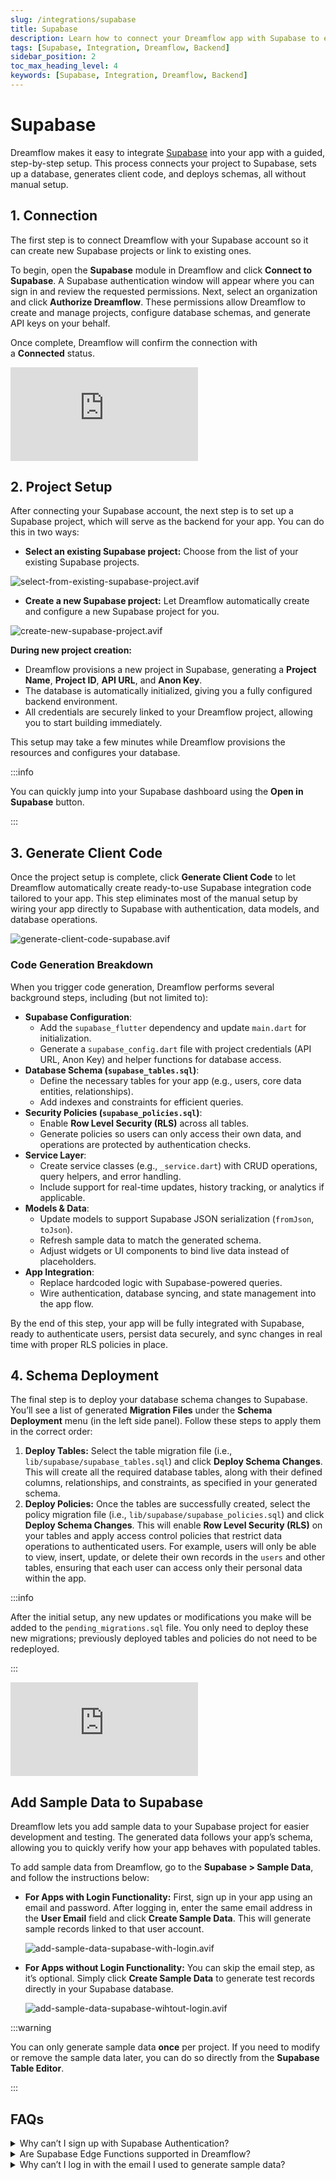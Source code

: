 ```yaml
---
slug: /integrations/supabase
title: Supabase
description: Learn how to connect your Dreamflow app with Supabase to enable powerful backend features such as authentication, databases, storage, and more.
tags: [Supabase, Integration, Dreamflow, Backend]
sidebar_position: 2
toc_max_heading_level: 4
keywords: [Supabase, Integration, Dreamflow, Backend]
---
```


# Supabase

Dreamflow makes it easy to integrate [Supabase](https://supabase.com/) into your app with a guided, step-by-step setup. This process connects your project to Supabase, sets up a database, generates client code, and deploys schemas, all without manual setup.

## 1. Connection

The first step is to connect Dreamflow with your Supabase account so it can create new Supabase projects or link to existing ones.

To begin, open the **Supabase** module in Dreamflow and click **Connect to Supabase**. A Supabase authentication window will appear where you can sign in and review the requested permissions. Next, select an organization and click **Authorize Dreamflow**. These permissions allow Dreamflow to create and manage projects, configure database schemas, and generate API keys on your behalf. 

Once complete, Dreamflow will confirm the connection with a **Connected** status.

<div style={{
    position: 'relative',
    paddingBottom: 'calc(52.67989417989418% + 41px)', // Keeps the aspect ratio and additional padding
    height: 0,
    width: '100%'}}>
    <iframe 
        src="https://demo.arcade.software/QvHPsdxLUubTQDPXrxfL?embed&show_copy_link=true"
        title=""
        style={{
            position: 'absolute',
            top: 0,
            left: 0,
            width: '100%',
            height: '100%',
            colorScheme: 'light'
        }}
        frameborder="0"
        loading="lazy"
        webkitAllowFullScreen
        mozAllowFullScreen
        allowFullScreen
        allow="clipboard-write">
    </iframe>
</div>
<p></p>

## 2. Project Setup

After connecting your Supabase account, the next step is to set up a Supabase project, which will serve as the backend for your app. You can do this in two ways:

- **Select an existing Supabase project:** Choose from the list of your existing Supabase projects.

![select-from-existing-supabase-project.avif](imgs/select-from-existing-supabase-project.avif)

- **Create a new Supabase project:** Let Dreamflow automatically create and configure a new Supabase project for you.

![create-new-supabase-project.avif](imgs/create-new-supabase-project.avif)

**During new project creation:**

- Dreamflow provisions a new project in Supabase, generating a **Project Name**, **Project ID**, **API URL**, and **Anon Key**.
- The database is automatically initialized, giving you a fully configured backend environment.
- All credentials are securely linked to your Dreamflow project, allowing you to start building immediately.

This setup may take a few minutes while Dreamflow provisions the resources and configures your database.

:::info

You can quickly jump into your Supabase dashboard using the **Open in Supabase** button.

:::

## 3. Generate Client Code

Once the project setup is complete, click **Generate Client Code** to let Dreamflow automatically create ready-to-use Supabase integration code tailored to your app. This step eliminates most of the manual setup by wiring your app directly to Supabase with authentication, data models, and database operations.

![generate-client-code-supabase.avif](imgs/generate-client-code-supabase.avif)

### Code Generation Breakdown

When you trigger code generation, Dreamflow performs several background steps, including (but not limited to):

- **Supabase Configuration**:
    - Add the `supabase_flutter` dependency and update `main.dart` for initialization.
    - Generate a `supabase_config.dart` file with project credentials (API URL, Anon Key) and helper functions for database access.
- **Database Schema (`supabase_tables.sql`)**:
    - Define the necessary tables for your app (e.g., users, core data entities, relationships).
    - Add indexes and constraints for efficient queries.
- **Security Policies (`supabase_policies.sql`)**:
    - Enable **Row Level Security (RLS)** across all tables.
    - Generate policies so users can only access their own data, and operations are protected by authentication checks.
- **Service Layer**:
    - Create service classes (e.g., `_service.dart`) with CRUD operations, query helpers, and error handling.
    - Include support for real-time updates, history tracking, or analytics if applicable.
- **Models & Data**:
    - Update models to support Supabase JSON serialization (`fromJson`, `toJson`).
    - Refresh sample data to match the generated schema.
    - Adjust widgets or UI components to bind live data instead of placeholders.
- **App Integration**:
    - Replace hardcoded logic with Supabase-powered queries.
    - Wire authentication, database syncing, and state management into the app flow.

By the end of this step, your app will be fully integrated with Supabase, ready to authenticate users, persist data securely, and sync changes in real time with proper RLS policies in place.

## 4. Schema Deployment

The final step is to deploy your database schema changes to Supabase. You’ll see a list of generated **Migration Files** under the **Schema Deployment** menu (in the left side panel). Follow these steps to apply them in the correct order:

1. **Deploy Tables:** Select the table migration file (i.e., `lib/supabase/supabase_tables.sql`) and click **Deploy Schema Changes**. This will create all the required database tables, along with their defined columns, relationships, and constraints, as specified in your generated schema.
2. **Deploy Policies:** Once the tables are successfully created, select the policy migration file (i.e., `lib/supabase/supabase_policies.sql`) and click **Deploy Schema Changes**. This will enable **Row Level Security (RLS)** on your tables and apply access control policies that restrict data operations to authenticated users. For example, users will only be able to view, insert, update, or delete their own records in the `users` and other tables, ensuring that each user can access only their personal data within the app.

:::info

After the initial setup, any new updates or modifications you make will be added to the `pending_migrations.sql` file. You only need to deploy these new migrations; previously deployed tables and policies do not need to be redeployed.

:::


<div style={{
    position: 'relative',
    paddingBottom: 'calc(52.67989417989418% + 41px)', // Keeps the aspect ratio and additional padding
    height: 0,
    width: '100%'}}>
    <iframe 
        src="https://demo.arcade.software/99SOvWJi7ICY3REWYU3d?embed&show_copy_link=true"
        title=""
        style={{
            position: 'absolute',
            top: 0,
            left: 0,
            width: '100%',
            height: '100%',
            colorScheme: 'light'
        }}
        frameborder="0"
        loading="lazy"
        webkitAllowFullScreen
        mozAllowFullScreen
        allowFullScreen
        allow="clipboard-write">
    </iframe>
</div>
<p></p>

## Add Sample Data to Supabase

Dreamflow lets you add sample data to your Supabase project for easier development and testing. The generated data follows your app’s schema, allowing you to quickly verify how your app behaves with populated tables.


To add sample data from Dreamflow, go to the **Supabase > Sample Data**, and follow the instructions below:

- **For Apps with Login Functionality:** First, sign up in your app using an email and password. After logging in, enter the same email address in the **User Email** field and click **Create Sample Data**. This will generate sample records linked to that user account.

    ![add-sample-data-supabase-with-login.avif](imgs/add-sample-data-supabase-with-login.avif)

- **For Apps without Login Functionality:** You can skip the email step, as it’s optional. Simply click **Create Sample Data** to generate test records directly in your Supabase database.

    ![add-sample-data-supabase-wihtout-login.avif](imgs/add-sample-data-supabase-wihtout-login.avif)

:::warning

You can only generate sample data **once** per project. If you need to modify or remove the sample data later, you can do so directly from the **Supabase** **Table Editor**.

:::

## FAQs

<details>
<summary>
Why can’t I sign up with Supabase Authentication? 
</summary>

<p>
If you are unable to sign up in the generated Supabase authentication code, it’s likely due to **Supabase authentication settings**. By default, Supabase requires **email confirmation** for new accounts. This means that sign-ups using invalid or dummy email addresses will fail.

To fix this, use a valid email address during sign-up so you can receive and confirm the verification email.
</p> 
</details>



<details>
<summary>
Are Supabase Edge Functions supported in Dreamflow? 
</summary>

<p>
Currently, **Edge Functions are not supported in Dreamflow**. If you need to create or manage Edge Functions, you’ll have to do so directly from the **Supabase Console**.
</p> 
</details>

<details>
<summary>
Why can’t I log in with the email I used to generate sample data? 
</summary>

<p>
If you generated sample data before adding authentication to your app, logging in with that same email will fail — and this is expected behavior.

When sample data is created, it inserts records directly into the Supabase database, including user details, but it doesn’t go through the actual authentication process. As a result, those users exist in the database but don’t have valid authentication credentials in Supabase Auth.
</p> 
</details>